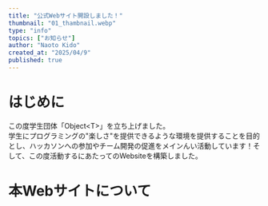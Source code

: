 ```yaml
---
title: "公式Webサイト開設しました！"
thumbnail: "01_thambnail.webp"
type: "info"
topics: ["お知らせ"]
author: "Naoto Kido"
created_at: "2025/04/9"
published: true
---
```

# はじめに
この度学生団体「Object\<T\>」を立ち上げました。  
学生にプログラミングの"楽しさ"を提供できるような環境を提供することを目的とし、ハッカソンへの参加やチーム開発の促進をメインんい活動しています！そして、この度活動するにあたってのWebsiteを構築しました。

# 本Webサイトについて
